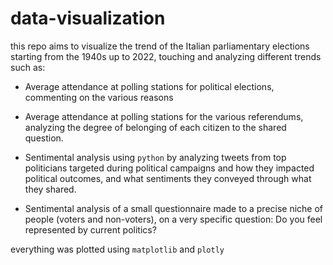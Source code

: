 # data-visualization
this repo aims to visualize the trend of the Italian parliamentary elections starting from the 1940s up to 2022, touching and analyzing different trends such as:

- Average attendance at polling stations for political elections, commenting on the various reasons

- Average attendance at polling stations for the various referendums, analyzing the degree of belonging of each citizen to the shared question.

- Sentimental analysis using ```python``` by analyzing tweets from top politicians targeted during political campaigns and how they impacted political outcomes, and what sentiments they conveyed through what they shared.

- Sentimental analysis of a small questionnaire made to a precise niche of people (voters and non-voters), on a very specific question:
Do you feel represented by current politics?

everything was plotted using ```matplotlib``` and ```plotly```
